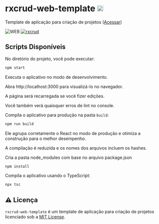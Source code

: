 # rxcrud-web-template <img alt="rxcrud" height="20" src="https://github.com/rxcrud/rxcrud-web-template/blob/main/src/images/logo.png">
Template de aplicação para criação de projetos (<a href="https://rxcrud-web-template.herokuapp.com/" target="_blank">Acessar</a>)

![WEB ](https://img.shields.io/badge/WEB-React%20JS-blue) [![rxcrud](https://github.com/rxcrud/rxcrud-web-template/actions/workflows/rxcrud.yml/badge.svg)](https://github.com/rxcrud/rxcrud-web-template/actions/workflows/rxcrud.yml)

## Scripts Disponíveis

No diretório do projeto, você pode executar:

```bash
npm start
```

Executa o aplicativo no modo de desenvolvimento.

Abra http://localhost:3000 para visualizá-lo no navegador.

A página será recarregada se você fizer edições.

Você também verá quaisquer erros de lint no console.

Compila o aplicativo para produção na pasta `build`:

```bash
npm run build
```

Ele agrupa corretamente o React no modo de produção e otimiza a construção para o melhor desempenho.

A compilação é reduzida e os nomes dos arquivos incluem os hashes.

Cria a pasta node_modules com base no arquivo package.json

```bash
npm install
```

Compila o aplicativo usando o TypeScript:

```bash
npx tsc
```

## ⚠️ Licença
`rxcrud-web-template` é um template de aplicação para criação de projetos licenciado sob a [MIT License](https://github.com/rxcrud/rxcrud-web-template/blob/main/LICENSE).